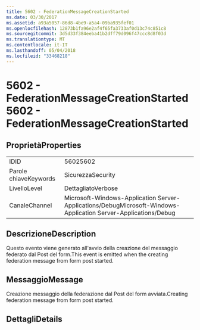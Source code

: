 ```yaml
---
title: 5602 - FederationMessageCreationStarted
ms.date: 03/30/2017
ms.assetid: a93a5057-86d8-4be9-a5a4-09ba935fef01
ms.openlocfilehash: 12873b1fa96e2af4f65fa3733af0d13c74c851c8
ms.sourcegitcommit: 3d5d33f384eeba41b2dff79d096f47ccc8d8f03d
ms.translationtype: MT
ms.contentlocale: it-IT
ms.lasthandoff: 05/04/2018
ms.locfileid: "33468218"
---
```

# <a name="5602---federationmessagecreationstarted"></a><span data-ttu-id="01f3f-102">5602 - FederationMessageCreationStarted</span><span class="sxs-lookup"><span data-stu-id="01f3f-102">5602 - FederationMessageCreationStarted</span></span>
## <a name="properties"></a><span data-ttu-id="01f3f-103">Proprietà</span><span class="sxs-lookup"><span data-stu-id="01f3f-103">Properties</span></span>  
  
|||  
|-|-|  
|<span data-ttu-id="01f3f-104">ID</span><span class="sxs-lookup"><span data-stu-id="01f3f-104">ID</span></span>|<span data-ttu-id="01f3f-105">5602</span><span class="sxs-lookup"><span data-stu-id="01f3f-105">5602</span></span>|  
|<span data-ttu-id="01f3f-106">Parole chiave</span><span class="sxs-lookup"><span data-stu-id="01f3f-106">Keywords</span></span>|<span data-ttu-id="01f3f-107">Sicurezza</span><span class="sxs-lookup"><span data-stu-id="01f3f-107">Security</span></span>|  
|<span data-ttu-id="01f3f-108">Livello</span><span class="sxs-lookup"><span data-stu-id="01f3f-108">Level</span></span>|<span data-ttu-id="01f3f-109">Dettagliato</span><span class="sxs-lookup"><span data-stu-id="01f3f-109">Verbose</span></span>|  
|<span data-ttu-id="01f3f-110">Canale</span><span class="sxs-lookup"><span data-stu-id="01f3f-110">Channel</span></span>|<span data-ttu-id="01f3f-111">Microsoft-Windows-Application Server-Applications/Debug</span><span class="sxs-lookup"><span data-stu-id="01f3f-111">Microsoft-Windows-Application Server-Applications/Debug</span></span>|  
  
## <a name="description"></a><span data-ttu-id="01f3f-112">Descrizione</span><span class="sxs-lookup"><span data-stu-id="01f3f-112">Description</span></span>  
 <span data-ttu-id="01f3f-113">Questo evento viene generato all'avvio della creazione del messaggio federato dal Post del form.</span><span class="sxs-lookup"><span data-stu-id="01f3f-113">This event is emitted when the creating federation message from form post started.</span></span>  
  
## <a name="message"></a><span data-ttu-id="01f3f-114">Messaggio</span><span class="sxs-lookup"><span data-stu-id="01f3f-114">Message</span></span>  
 <span data-ttu-id="01f3f-115">Creazione messaggio della federazione dal Post del form avviata.</span><span class="sxs-lookup"><span data-stu-id="01f3f-115">Creating federation message from form post started.</span></span>  
  
## <a name="details"></a><span data-ttu-id="01f3f-116">Dettagli</span><span class="sxs-lookup"><span data-stu-id="01f3f-116">Details</span></span>
